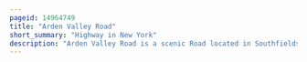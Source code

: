 ```yaml
---
pageid: 14964749
title: "Arden Valley Road"
short_summary: "Highway in New York"
description: "Arden Valley Road is a scenic Road located in Southfields, New York, in the United States, that travels through Harriman State Park and is owned by the Palisades Interstate Park Commission. At 5. 2 Miles it starts on new York State Route 17 in Southfields and Ends at seven Lakes drive in Harriman State Park. Arden Valley Road also serves a Trout stocking Area for Ramapo River. The Road is located entirely in Orange County and is Home to elk's pen Trailhead in harriman State Park. In 1921 Plans for Construction of the Road were submitted by the Commission which was completed the same Year and extended along the Border with the Harriman Estate. Major William A. In 1919 Welch ordered 75 Elk from yellowstone national Park to be placed in a Wire Cage between Arden and Southfields. The Elk later disappeared from the Pen by 1942 and the Area became the current Elk's pen Trailhead for Trails within harriman State Park."
---
```

